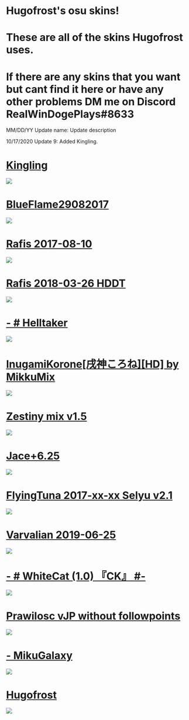 # Hugofrost's osu skins!
# These are all of the skins Hugofrost uses.
# If there are any skins that you want but cant find it here or have any other problems DM me on Discord RealWinDogePlays#8633

MM/DD/YY Update name: Update description

10/17/2020 Update 9: Added Kingling.

# [Kingling](http://ck1t.ru/s-1488)
![](https://cdn.discordapp.com/attachments/713023339807113267/767004623734439966/screenshot178.jpg)

# [BlueFlame29082017](https://www.mediafire.com/file/3ghr5sscomvegjc/BlueFlame29082017.osk/file)
![](https://cdn.discordapp.com/attachments/713023339807113267/740531686357467240/screenshot148.jpg)

# [Rafis 2017-08-10](https://drive.google.com/drive/folders/1ba_fxYUBnwoOqsx6JzpRT0uzfGsZkFEh)
![](https://cdn.discordapp.com/attachments/713023339807113267/740531700450459769/screenshot149.jpg)

# [Rafis 2018-03-26 HDDT](https://drive.google.com/drive/folders/1EovM6xUynkv78pPHtYT1_jq0y5aI4rsS)
![](https://cdn.discordapp.com/attachments/713023339807113267/739424402453823528/screenshot145.jpg)

# [- # Helltaker](https://drive.google.com/file/d/1LGPvqRAj7lMp2ylJbNuytv9YNwOFamv_/view)
![](https://cdn.discordapp.com/attachments/713023339807113267/734728717519028306/screenshot135.jpg)

# [InugamiKorone[戌神ころね][HD] by MikkuMix](https://drive.google.com/file/d/1-coCgrM_h5WvXE1NvUqHEPRgBQHXHRkq/view)
![](https://cdn.discordapp.com/attachments/713023339807113267/722058519804641320/screenshot100.jpg)

# [Zestiny mix v1.5](https://skins.osuck.net/index.php?newsid=520)
![](https://akatsuki.pw/ss/J43ULE3R.png)

# [Jace+6.25](http://puu.sh/FM1ks/263dae1cda.osk)
![](https://osu.ppy.sh/ss/14989089/f082)

# [FlyingTuna 2017-xx-xx Selyu v2.1](https://circle-people.com/wp-content/Skins/FlyingTuna/FlyingTuna%202017-xx-xx%20Selyu%20v2.1.osk)
![](https://osu.ppy.sh/ss/14989094/ed8b)

# [Varvalian 2019-06-25](https://osuskins.net/skin/vjUqKOh)
![](https://osu.ppy.sh/ss/14989112/62ef)

# [-        # WhiteCat (1.0) 『CK』 #-](https://skins.osuck.net/index.php?newsid=1107)
![](https://osu.ppy.sh/ss/14989148/041b)

# [Prawilosc vJP without followpoints](https://drive.google.com/file/d/10DjbX8LrEobIC7KhxzJ--2ScWEvx06K_/view?usp=sharing)
![](https://osu.ppy.sh/ss/14989154/f2e0)

# [- MikuGalaxy](http://www.mediafire.com/file/dmh71kd189b03s7/-_MikuGalaxy.osk/file)
![](https://osu.ppy.sh/ss/14998031/212f)

# [Hugofrost](https://mega.nz/#!EF5XSAaS!Wmb2ujKiJT-O-8sxB-sjEcMZzjBuHj3jLc6hxFsalAc)
![](https://osu.ppy.sh/ss/15010290/872b)
